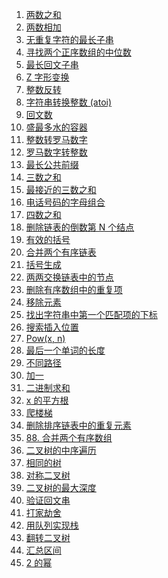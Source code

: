 1. <a href='1. 两数之和'>两数之和</a>
2. <a href='2. 两数相加'>两数相加</a>
3. <a href='3. 无重复字符的最长子串'>无重复字符的最长子串</a>
4. <a href='4. 寻找两个正序数组的中位数'>寻找两个正序数组的中位数</a>
5. <a href='5. 最长回文子串'>最长回文子串</a>
6. <a href='6. Z 字形变换'>Z 字形变换</a>
7. <a href='7. 整数反转'>整数反转</a>
8. <a href='8. 字符串转换整数 (atoi)'>字符串转换整数 (atoi)</a>
9. <a href='9. 回文数'>回文数</a>
10. <a href='11. 盛最多水的容器'>盛最多水的容器</a>
11. <a href='12. 整数转罗马数字'>整数转罗马数字</a>
12. <a href='13. 罗马数字转整数'>罗马数字转整数</a>
13. <a href='14. 最长公共前缀'>最长公共前缀</a>
14. <a href='15. 三数之和'>三数之和</a>
15. <a href='16. 最接近的三数之和'>最接近的三数之和</a>
16. <a href='17. 电话号码的字母组合'>电话号码的字母组合</a>
17. <a href='18. 四数之和'>四数之和</a>
18. <a href='19. 删除链表的倒数第 N 个结点'>删除链表的倒数第 N 个结点</a>
19. <a href='20. 有效的括号'>有效的括号</a>
20. <a href='21. 合并两个有序链表'>合并两个有序链表</a>
21. <a href='22. 括号生成'>括号生成</a>
22. <a href='24. 两两交换链表中的节点'>两两交换链表中的节点</a>
23. <a href='26. 删除有序数组中的重复项'>删除有序数组中的重复项</a>
24. <a href='27. 移除元素'>移除元素</a>
25. <a href='28. 找出字符串中第一个匹配项的下标'>找出字符串中第一个匹配项的下标</a>
26. <a href='35. 搜索插入位置'>搜索插入位置</a>
27. <a href='50. Pow(x, n)'>Pow(x, n)</a>
28. <a href='58. 最后一个单词的长度'>最后一个单词的长度</a>
29. <a href='62. 不同路径'>不同路径</a>
30. <a href='66. 加一'>加一</a>
31. <a href='67. 二进制求和'>二进制求和</a>
32. <a href='69. x 的平方根'>x 的平方根</a>
33. <a href='70. 爬楼梯'>爬楼梯</a>
34. <a href='83. 删除排序链表中的重复元素'>删除排序链表中的重复元素</a>
35. <a href='88. 合并两个有序数组'>88. 合并两个有序数组</a>
36. <a href='94. 二叉树的中序遍历'>二叉树的中序遍历</a>
37. <a href='100. 相同的树'>相同的树</a>
38. <a href='101. 对称二叉树'>对称二叉树</a>
39. <a href='104. 二叉树的最大深度'>二叉树的最大深度</a>
40. <a href='125. 验证回文串'>验证回文串</a>
41. <a href='198. 打家劫舍'>打家劫舍</a>
42. <a href='225. 用队列实现栈'>用队列实现栈</a>
43. <a href='226. 翻转二叉树'>翻转二叉树</a>
44. <a href='228. 汇总区间'>汇总区间</a>
45. <a href='231. 2 的幂'>2 的幂</a>
